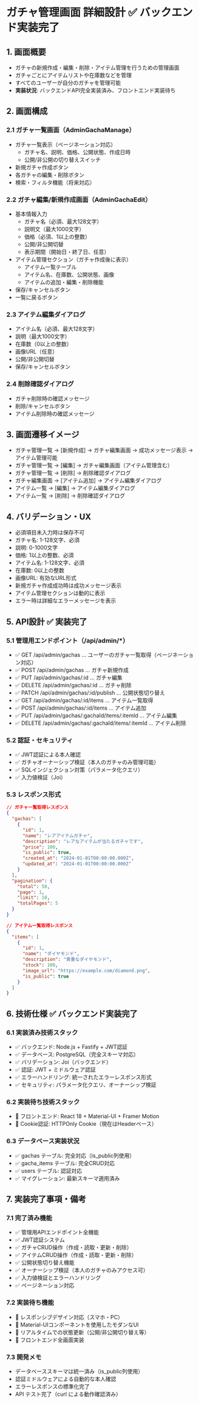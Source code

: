 # ガチャ管理画面 詳細設計 ✅ バックエンド実装完了

## 1. 画面概要
- ガチャの新規作成・編集・削除・アイテム管理を行うための管理画面
- ガチャごとにアイテムリストや在庫数などを管理
- すべてのユーザーが自分のガチャを管理可能
- **実装状況**: バックエンドAPI完全実装済み、フロントエンド実装待ち

## 2. 画面構成

### 2.1 ガチャ一覧画面（AdminGachaManage）
- ガチャ一覧表示（ページネーション対応）
  - ガチャ名、説明、価格、公開状態、作成日時
  - 公開/非公開の切り替えスイッチ
- 新規ガチャ作成ボタン
- 各ガチャの編集・削除ボタン
- 検索・フィルタ機能（将来対応）

### 2.2 ガチャ編集/新規作成画面（AdminGachaEdit）
- 基本情報入力
  - ガチャ名（必須、最大128文字）
  - 説明文（最大1000文字）
  - 価格（必須、1以上の整数）
  - 公開/非公開切替
  - 表示期間（開始日・終了日、任意）
- アイテム管理セクション（ガチャ作成後に表示）
  - アイテム一覧テーブル
  - アイテム名、在庫数、公開状態、画像
  - アイテムの追加・編集・削除機能
- 保存/キャンセルボタン
- 一覧に戻るボタン

### 2.3 アイテム編集ダイアログ
- アイテム名（必須、最大128文字）
- 説明（最大1000文字）
- 在庫数（0以上の整数）
- 画像URL（任意）
- 公開/非公開切替
- 保存/キャンセルボタン

### 2.4 削除確認ダイアログ
- ガチャ削除時の確認メッセージ
- 削除/キャンセルボタン
- アイテム削除時の確認メッセージ

## 3. 画面遷移イメージ
- ガチャ管理一覧 → [新規作成] → ガチャ編集画面 → 成功メッセージ表示 → アイテム管理可能
- ガチャ管理一覧 → [編集] → ガチャ編集画面（アイテム管理含む）
- ガチャ管理一覧 → [削除] → 削除確認ダイアログ
- ガチャ編集画面 → [アイテム追加] → アイテム編集ダイアログ
- アイテム一覧 → [編集] → アイテム編集ダイアログ
- アイテム一覧 → [削除] → 削除確認ダイアログ

## 4. バリデーション・UX
- 必須項目未入力時は保存不可
- ガチャ名: 1-128文字、必須
- 説明: 0-1000文字
- 価格: 1以上の整数、必須
- アイテム名: 1-128文字、必須
- 在庫数: 0以上の整数
- 画像URL: 有効なURL形式
- 新規ガチャ作成成功時は成功メッセージ表示
- アイテム管理セクションは動的に表示
- エラー時は詳細なエラーメッセージを表示

## 5. API設計 ✅ 実装完了
### 5.1 管理用エンドポイント（/api/admin/*）
- ✅ GET /api/admin/gachas ... ユーザーのガチャ一覧取得（ページネーション対応）
- ✅ POST /api/admin/gachas ... ガチャ新規作成
- ✅ PUT /api/admin/gachas/:id ... ガチャ編集
- ✅ DELETE /api/admin/gachas/:id ... ガチャ削除
- ✅ PATCH /api/admin/gachas/:id/publish ... 公開状態切り替え
- ✅ GET /api/admin/gachas/:id/items ... アイテム一覧取得
- ✅ POST /api/admin/gachas/:id/items ... アイテム追加
- ✅ PUT /api/admin/gachas/:gachaId/items/:itemId ... アイテム編集
- ✅ DELETE /api/admin/gachas/:gachaId/items/:itemId ... アイテム削除

### 5.2 認証・セキュリティ
- ✅ JWT認証による本人確認
- ✅ ガチャオーナーシップ検証（本人のガチャのみ管理可能）
- ✅ SQLインジェクション対策（パラメータ化クエリ）
- ✅ 入力値検証（Joi）

### 5.3 レスポンス形式
```json
// ガチャ一覧取得レスポンス
{
  "gachas": [
    {
      "id": 1,
      "name": "レアアイテムガチャ",
      "description": "レアなアイテムが当たるガチャです",
      "price": 100,
      "is_public": true,
      "created_at": "2024-01-01T00:00:00.000Z",
      "updated_at": "2024-01-01T00:00:00.000Z"
    }
  ],
  "pagination": {
    "total": 50,
    "page": 1,
    "limit": 10,
    "totalPages": 5
  }
}

// アイテム一覧取得レスポンス
{
  "items": [
    {
      "id": 1,
      "name": "ダイヤモンド",
      "description": "貴重なダイヤモンド",
      "stock": 100,
      "image_url": "https://example.com/diamond.png",
      "is_public": true
    }
  ]
}
```

## 6. 技術仕様 ✅ バックエンド実装完了
### 6.1 実装済み技術スタック
- ✅ バックエンド: Node.js + Fastify + JWT認証
- ✅ データベース: PostgreSQL（完全スキーマ対応）
- ✅ バリデーション: Joi（バックエンド）
- ✅ 認証: JWT + ミドルウェア認証
- ✅ エラーハンドリング: 統一されたエラーレスポンス形式
- ✅ セキュリティ: パラメータ化クエリ、オーナーシップ検証

### 6.2 実装待ち技術スタック
- 🔄 フロントエンド: React 18 + Material-UI + Framer Motion
- 🔄 Cookie認証: HTTPOnly Cookie（現在はHeaderベース）

### 6.3 データベース実装状況
- ✅ gachas テーブル: 完全対応（is_public列使用）
- ✅ gacha_items テーブル: 完全CRUD対応
- ✅ users テーブル: 認証対応
- ✅ マイグレーション: 最新スキーマ適用済み

## 7. 実装完了事項・備考
### 7.1 完了済み機能
- ✅ 管理用APIエンドポイント全機能
- ✅ JWT認証システム
- ✅ ガチャCRUD操作（作成・読取・更新・削除）
- ✅ アイテムCRUD操作（作成・読取・更新・削除）
- ✅ 公開状態切り替え機能
- ✅ オーナーシップ検証（本人のガチャのみアクセス可）
- ✅ 入力値検証とエラーハンドリング
- ✅ ページネーション対応

### 7.2 実装待ち機能
- 🔄 レスポンシブデザイン対応（スマホ・PC）
- 🔄 Material-UIコンポーネントを使用したモダンなUI
- 🔄 リアルタイムでの状態更新（公開/非公開切り替え等）
- 🔄 フロントエンド全画面実装

### 7.3 開発メモ
- データベーススキーマは統一済み（is_public列使用）
- 認証ミドルウェアによる自動的な本人確認
- エラーレスポンスの標準化完了
- API テスト完了（curl による動作確認済み）
